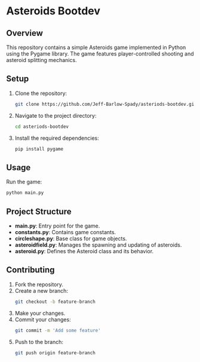 
# Asteroids Bootdev

## Overview
This repository contains a simple Asteroids game implemented in Python using the Pygame library. The game features player-controlled shooting and asteroid splitting mechanics.

## Setup
1. Clone the repository:
   ```sh
   git clone https://github.com/Jeff-Barlow-Spady/asteriods-bootdev.git
   ```
2. Navigate to the project directory:
   ```sh
   cd asteriods-bootdev
   ```
3. Install the required dependencies:
   ```sh
   pip install pygame
   ```

## Usage
Run the game:

```sh
python main.py
```

## Project Structure
- **main.py**: Entry point for the game.
- **constants.py**: Contains game constants.
- **circleshape.py**: Base class for game objects.
- **asteroidfield.py**: Manages the spawning and updating of asteroids.
- **asteroid.py**: Defines the Asteroid class and its behavior.

## Contributing
1. Fork the repository.
2. Create a new branch:
   ```sh
   git checkout -b feature-branch
   ```
3. Make your changes.
4. Commit your changes:
   ```sh
   git commit -m 'Add some feature'
   ```
5. Push to the branch:
   ```sh
   git push origin feature-branch
    ```
